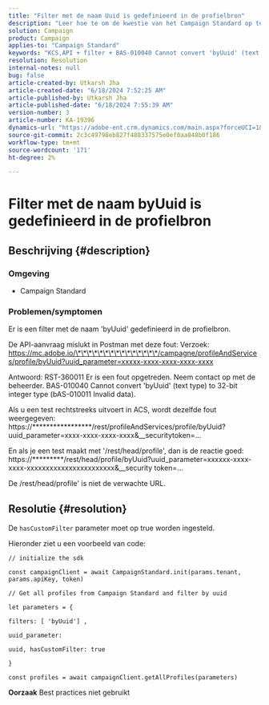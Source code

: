 ```yaml
---
title: "Filter met de naam Uuid is gedefinieerd in de profielbron"
description: "Leer hoe te om de kwestie van het Campaign Standard op te lossen waar een filter genoemd door Uuid in het middel van het Profiel is bepaald."
solution: Campaign
product: Campaign
applies-to: "Campaign Standard"
keywords: "KCS,API + filter + BAS-010040 Cannot convert 'byUuid' (text type) to 32-bit integer type (bAS-010011 Invalid data)"
resolution: Resolution
internal-notes: null
bug: false
article-created-by: Utkarsh Jha
article-created-date: "6/18/2024 7:52:25 AM"
article-published-by: Utkarsh Jha
article-published-date: "6/18/2024 7:55:39 AM"
version-number: 3
article-number: KA-19396
dynamics-url: "https://adobe-ent.crm.dynamics.com/main.aspx?forceUCI=1&pagetype=entityrecord&etn=knowledgearticle&id=b20cfcae-472d-ef11-840b-6045bd06eea5"
source-git-commit: 2c3c49798eb827f488337575e0ef0aa848b0f186
workflow-type: tm+mt
source-wordcount: '171'
ht-degree: 2%

---
```


# Filter met de naam byUuid is gedefinieerd in de profielbron

## Beschrijving {#description}


### <b>Omgeving</b>

- Campaign Standard




### <b>Problemen/symptomen</b>

Er is een filter met de naam &#39;byUuid&#39; gedefinieerd in de profielbron.

De API-aanvraag mislukt in Postman met deze fout: Verzoek: https://mc.adobe.io/\*\*\*\*\*\*\*\*\*\*\*\*\*\*\*/campagne/profileAndServices/profile/byUuid?uuid_parameter=xxxxx-xxxx-xxxx-xxxx-xxxx

Antwoord: RST-360011 Er is een fout opgetreden. Neem contact op met de beheerder.
BAS-010040 Cannot convert &#39;byUuid&#39; (text type) to 32-bit integer type (bAS-010011 Invalid data).

Als u een test rechtstreeks uitvoert in ACS, wordt dezelfde fout weergegeven: https://\*\*\*\*\*\*\*\*\*\*\*\*\*\*\*\*\*/rest/profileAndServices/profile/byUuid?uuid_parameter=xxxx-xxxx-xxxx-xxxx&amp;__securitytoken=...

En als je een test maakt met &#39;/rest/head/profile&#39;, dan is de reactie goed: https://\*\*\*\*\*\*\*\*\*/rest/head/profile/byUuid?uuid_parameter=xxxxxx-xxxx-xxxx-xxxxxxxxxxxxxxxxxxxxxxx&amp;__security token=...

De /rest/head/profile&#39; is niet de verwachte URL.


## Resolutie {#resolution}


De `hasCustomFilter` parameter moet op true worden ingesteld.

Hieronder ziet u een voorbeeld van code:




```
// initialize the sdk
```




`const campaignClient = await CampaignStandard.init(params.tenant, params.apiKey, token)`

`// Get all profiles from Campaign Standard and filter by uuid`

`let parameters = {`

`filters: [ 'byUuid'] ,`

`uuid_parameter:`

`uuid, hasCustomFilter: true`

`}`

`const profiles = await campaignClient.getAllProfiles(parameters)`


<b>Oorzaak</b>
Best practices niet gebruikt
